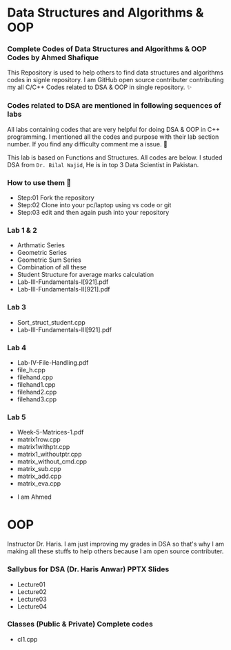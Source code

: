 # Data Structures and Algorithms & OOP

### Complete Codes of Data Structures and Algorithms & OOP Codes by Ahmed Shafique

This Repository is used to help others to find data structures and algorithms codes in signle repository. I am GitHub open source contributer contributing my all C/C++ Codes related to DSA & OOP in single repository. ✨

### Codes related to DSA are mentioned in following sequences of labs
All labs containing codes that are very helpful for doing DSA & OOP in C++ programming. I mentioned all the codes and purpose with their lab section number. If you find any difficulty comment me a issue. 👏


This lab is based on Functions and Structures. All codes are below. I studed DSA from `Dr. Bilal Wajid`, He is in top 3 Data Scientist in Pakistan.

### How to use them 🤔
* Step:01 Fork the repository 
* Step:02 Clone into your pc/laptop using vs code or git
* Step:03 edit and then again push into your repository

### Lab 1 & 2
* Arthmatic Series
* Geometric Series
* Geometric Sum Series
* Combination of all these
* Student Structure for average marks calculation
* Lab-III-Fundamentals-I[921].pdf
* Lab-III-Fundamentals-II[921].pdf

### Lab 3 
* Sort_struct_student.cpp
* Lab-III-Fundamentals-III[921].pdf

### Lab 4
* Lab-IV-File-Handling.pdf
* file_h.cpp
* filehand.cpp
* filehand1.cpp
* filehand2.cpp
* filehand3.cpp

### Lab 5
* Week-5-Matrices-1.pdf
* matrix1row.cpp
* matrix1withptr.cpp
* matrix1_withoutptr.cpp
* matrix_without_cmd.cpp
* matrix_sub.cpp
* matrix_add.cpp
* matrix_eva.cpp

+ I am Ahmed

# OOP
Instructor Dr. Haris. I am just improving my grades in DSA so that's why I am making all these stuffs to help others because I am open source contributer. 

### Sallybus for DSA (Dr. Haris Anwar) PPTX Slides
- Lecture01
- Lecture02
- Lecture03
- Lecture04

### Classes (Public & Private) Complete codes
* cl1.cpp


